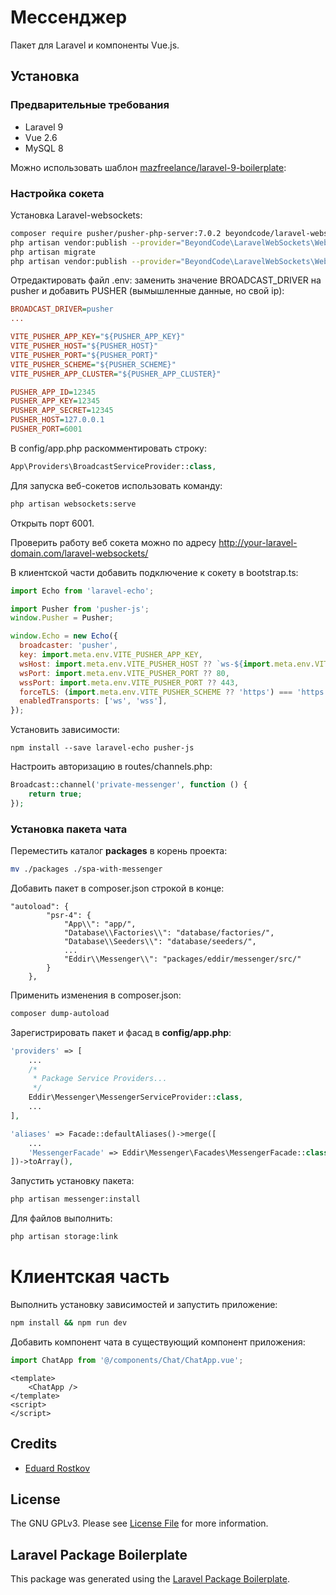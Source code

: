 # Мессенджер

Пакет для Laravel и компоненты Vue.js.

## Установка

### Предварительные требования

* Laravel 9
* Vue 2.6
* MySQL 8

Можно использовать шаблон [mazfreelance/laravel-9-boilerplate](https://github.com/mazfreelance/laravel-9-boilerplate):

### Настройка сокета

Установка Laravel-websockets:
```bash
composer require pusher/pusher-php-server:7.0.2 beyondcode/laravel-websockets
php artisan vendor:publish --provider="BeyondCode\LaravelWebSockets\WebSocketsServiceProvider" --tag="migrations"
php artisan migrate
php artisan vendor:publish --provider="BeyondCode\LaravelWebSockets\WebSocketsServiceProvider" --tag="config"
```

Отредактировать файл .env: заменить значение BROADCAST_DRIVER на pusher и добавить PUSHER (вымышленные данные, но свой ip):
```ini
BROADCAST_DRIVER=pusher
...

VITE_PUSHER_APP_KEY="${PUSHER_APP_KEY}"
VITE_PUSHER_HOST="${PUSHER_HOST}"
VITE_PUSHER_PORT="${PUSHER_PORT}"
VITE_PUSHER_SCHEME="${PUSHER_SCHEME}"
VITE_PUSHER_APP_CLUSTER="${PUSHER_APP_CLUSTER}"

PUSHER_APP_ID=12345
PUSHER_APP_KEY=12345
PUSHER_APP_SECRET=12345
PUSHER_HOST=127.0.0.1
PUSHER_PORT=6001
```

В config/app.php раскомментировать строку:
```php
App\Providers\BroadcastServiceProvider::class,
```

Для запуска веб-сокетов использовать команду:
```bash
php artisan websockets:serve
```

Открыть порт 6001.

Проверить работу веб сокета можно по адресу http://your-laravel-domain.com/laravel-websockets/

В клиентской части добавить подключение к сокету в bootstrap.ts:

```js
import Echo from 'laravel-echo';

import Pusher from 'pusher-js';
window.Pusher = Pusher;

window.Echo = new Echo({
  broadcaster: 'pusher',
  key: import.meta.env.VITE_PUSHER_APP_KEY,
  wsHost: import.meta.env.VITE_PUSHER_HOST ?? `ws-${import.meta.env.VITE_PUSHER_APP_CLUSTER}.pusher.com`,
  wsPort: import.meta.env.VITE_PUSHER_PORT ?? 80,
  wssPort: import.meta.env.VITE_PUSHER_PORT ?? 443,
  forceTLS: (import.meta.env.VITE_PUSHER_SCHEME ?? 'https') === 'https',
  enabledTransports: ['ws', 'wss'],
});
```

Установить зависимости:
```shell
npm install --save laravel-echo pusher-js 
```

Настроить авторизацию в routes/channels.php:
```php
Broadcast::channel('private-messenger', function () {
    return true;
});
````

### Установка пакета чата
Переместить каталог **packages** в корень проекта:
```bash
mv ./packages ./spa-with-messenger
```

Добавить пакет в composer.json строкой в конце:
```
"autoload": {
        "psr-4": {
            "App\\": "app/",
            "Database\\Factories\\": "database/factories/",
            "Database\\Seeders\\": "database/seeders/",
            ...
            "Eddir\\Messenger\\": "packages/eddir/messenger/src/"
        }
    },
```

Применить изменения в composer.json:
```bash
composer dump-autoload
```

Зарегистрировать пакет и фасад в **config/app.php**:
```php
'providers' => [
    ...
    /*
     * Package Service Providers...
     */
    Eddir\Messenger\MessengerServiceProvider::class,
    ...
],

'aliases' => Facade::defaultAliases()->merge([
    ...
    'MessengerFacade' => Eddir\Messenger\Facades\MessengerFacade::class,
])->toArray(),
```

Запустить установку пакета:
```bash
php artisan messenger:install
```

Для файлов выполнить:
```bash
php artisan storage:link
```

# Клиентская часть

Выполнить установку зависимостей и запустить приложение:
```bash
npm install && npm run dev
```

Добавить компонент чата в существующий компонент приложения:
```js
import ChatApp from '@/components/Chat/ChatApp.vue';
```
```vue
<template>
    <ChatApp />
</template>
<script>
</script>
```

## Credits

-   [Eduard Rostkov](https://github.com/eddir)

## License

The GNU GPLv3. Please see [License File](LICENSE.md) for more information.

## Laravel Package Boilerplate

This package was generated using the [Laravel Package Boilerplate](https://laravelpackageboilerplate.com).
